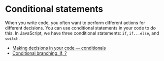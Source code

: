 # Conditional statements 

When you write code, you often want to perform different actions for different decisions. You can use conditional statements in your code to do this. In JavaScript, we have three conditional statements: `if`, `if...else`, and `switch`.

- [Making decisions in your code — conditionals](https://developer.mozilla.org/en-US/docs/Learn/JavaScript/Building_blocks/conditionals)
- [Conditional branching: if, ?](https://javascript.info/ifelse)
